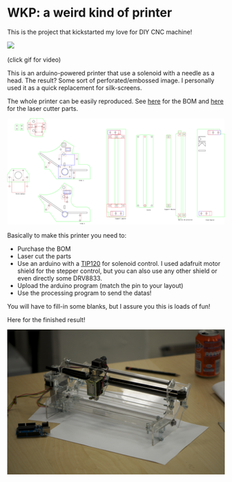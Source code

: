 # WKP: a weird kind of printer

This is the project that kickstarted my love for DIY CNC machine!

[![](Media/output.gif)](https://www.youtube.com/watch?v=Wvt8n5BqoFU)

(click gif for video)

This is an arduino-powered printer that use a solenoid with a needle as a head. The result? Some sort of perforated/embossed image. I personally used it as a quick replacement for silk-screens.


The whole printer can be easily reproduced. See [here]( Hardware/BOM_parts.ods) for the BOM and [here](Hardware/Plan2D.ai) for the laser cutter parts.

![](Media/Plan2DwithElement.png)

Basically to make this printer you need to:

* Purchase the BOM
* Laser cut the parts
* Use an arduino with a [TIP120](http://bildr.org/2011/03/high-power-control-with-arduino-and-tip120/) for solenoid control. I used adafruit motor shield for the stepper control, but you can also use any other shield or even directly some DRV8833.
* Upload the arduino program (match the pin to your layout)
* Use the processing program to send the datas! 

You will have to fill-in some blanks, but I assure you this is loads of fun! 

Here for the finished result! 

![](Media/DSC_0399.jpeg)